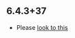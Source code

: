 ## 6.4.3+37

- Please [look to this](https://dooboolab.github.io/flutter_sound/book/CHANGELOG.html)

